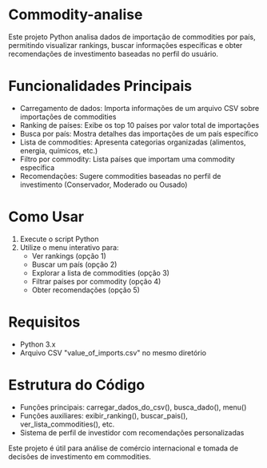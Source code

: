 # Commodity-analise
Este projeto Python analisa dados de importação de commodities por país, permitindo visualizar rankings, buscar informações específicas e obter recomendações de investimento baseadas no perfil do usuário.

# Funcionalidades Principais
- Carregamento de dados: Importa informações de um arquivo CSV sobre importações de commodities
- Ranking de países: Exibe os top 10 países por valor total de importações
- Busca por país: Mostra detalhes das importações de um país específico
- Lista de commodities: Apresenta categorias organizadas (alimentos, energia, químicos, etc.)
- Filtro por commodity: Lista países que importam uma commodity específica
- Recomendações: Sugere commodities baseadas no perfil de investimento (Conservador, Moderado ou Ousado)

# Como Usar
1. Execute o script Python
2. Utilize o menu interativo para:
   - Ver rankings (opção 1)
   - Buscar um país (opção 2)
   - Explorar a lista de commodities (opção 3)
   - Filtrar países por commodity (opção 4)
   - Obter recomendações (opção 5)

# Requisitos
- Python 3.x
- Arquivo CSV "value_of_imports.csv" no mesmo diretório

# Estrutura do Código
- Funções principais: carregar_dados_do_csv(), busca_dado(), menu()
- Funções auxiliares: exibir_ranking(), buscar_pais(), ver_lista_commodities(), etc.
- Sistema de perfil de investidor com recomendações personalizadas

Este projeto é útil para análise de comércio internacional e tomada de decisões de investimento em commodities.
